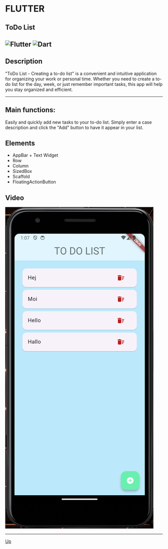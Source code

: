 <a id="anchor"></a>
# FLUTTER
## ToDo List
![Flutter](https://img.shields.io/badge/Flutter-%2302569B.svg?style=for-the-badge&logo=Flutter&logoColor=white)
![Dart](https://img.shields.io/badge/dart-%230175C2.svg?style=for-the-badge&logo=dart&logoColor=white)
---
## Description
"ToDo List - Creating a to-do list" is a convenient and intuitive application for organizing your work or personal time. Whether you need to create a to-do list for the day, week, or just remember important tasks, this app will help you stay organized and efficient.
***

## Main functions:

Easily and quickly add new tasks to your to-do list. Simply enter a case description and click the "Add" button to have it appear in your list.


## Elements
  
* AppBar + Text Widget
* Row
* Column
* SizedBox 
* Scaffold
* FloatingActionButton



## Video

[![Example](/assets/TODO.png)](https://github.com/ROOTZLA/FLUTTER-ToDo-List/assets/148280991/0d620f97-b6af-4399-a04d-f601bd042fe3)

___
[Up](#anchor)
